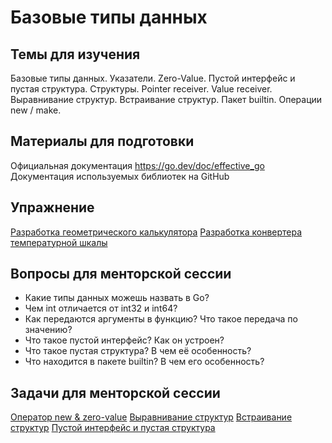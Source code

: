 # Базовые типы данных

## Темы для изучения

Базовые типы данных. Указатели. Zero-Value.
Пустой интерфейс и пустая структура.
Структуры. Pointer receiver. Value receiver.
Выравнивание структур. Встраивание структур.
Пакет builtin. Операции new / make.

## Материалы для подготовки

Официальная документация https://go.dev/doc/effective_go
Документация используемых библиотек на GitHub

## Упражнение
[Разработка геометрического калькулятора](../../homework/01-basic-types/geometry.md)
[Разработка конвертера температурной шкалы](../../homework/01-basic-types/temperature.md)

## Вопросы для менторской сессии
* Какие типы данных можешь назвать в Go?
* Чем int отличается от int32 и int64?
* Как передаются аргументы в функцию? Что такое передача по значению?
* Что такое пустой интерфейс? Как он устроен?
* Что такое пустая структура? В чем её особенность?
* Что находится в пакете builtin? В чем его особенность?

## Задачи для менторской сессии
[Оператор new & zero-value](../../examples/01-basic-types/01/main.go)
[Выравнивание структур](../../examples/01-basic-types/02/main.go)
[Встраивание структур](../../examples/01-basic-types/03/main.go)
[Пустой интерфейс и пустая структура](../../examples/01-basic-types/04/main.go)
